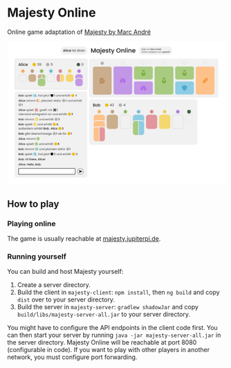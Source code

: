 # Majesty Online

Online game adaptation of [Majesty by Marc André](https://boardgamegeek.com/boardgame/230080/majesty-realm)

![Screenshot](screenshot.png)

## How to play

### Playing online

The game is usually reachable at [majesty.jupiterpi.de](https://majesty.jupiterpi.de).

### Running yourself

You can build and host Majesty yourself:

1. Create a server directory. 
2. Build the client in `majesty-client`: `npm install`, then `ng build` and copy `dist` over to your server directory.
3. Build the server in `majesty-server`: `gradlew shadowJar` and copy `build/libs/majesty-server-all.jar` to your server directory.

You might have to configure the API endpoints in the client code first. You can then start your server by running `java -jar majesty-server-all.jar` in the server directory. Majesty Online will be reachable at port 8080 (configurable in code). If you want to play with other players in another network, you must configure port forwarding. 
